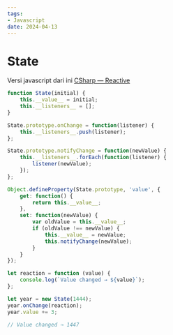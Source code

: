 ```yaml
---
tags:
- Javascript
date: 2024-04-13
---
```


# State

Versi javascript dari ini [CSharp — Reactive](/CSharp/CSharp%20—%20Reactive.md)

```javascript
function State(initial) {
    this.__value__ = initial;
    this.__listeners__ = [];
}

State.prototype.onChange = function(listener) {
    this.__listeners__.push(listener);
};

State.prototype.notifyChange = function(newValue) {
    this.__listeners__.forEach(function(listener) {
        listener(newValue);
    });
};

Object.defineProperty(State.prototype, 'value', {
    get: function() {
        return this.__value__;
    },
    set: function(newValue) {
        var oldValue = this.__value__;
        if (oldValue !== newValue) {
            this.__value__ = newValue;
            this.notifyChange(newValue);
        }
    }
});

let reaction = function (value) {
    console.log(`Value changed → ${value}`);
};

let year = new State(1444);
year.onChange(reaction);
year.value += 3;

// Value changed → 1447
```

<!--


/*
function htmlEncode(str) {
    return str.replace(/&/g, '&amp;')
              .replace(/</g, '&lt;')
              .replace(/>/g, '&gt;')
              .replace(/"/g, '&quot;')
              .replace(/'/g, '&#39;');
}

function htmlDecode(encodedStr) {
    var textArea = document.createElement('textarea');
    textArea.innerHTML = encodedStr;
    return textArea.value;
}

function htmlDecode(str) {
    var textArea = document.createElement('textarea');
    textArea.innerHTML = str;
    return textArea.value;
}

function hexEncode(str) {
    var hex, i;
    var result = "";
    for (i=0; i<str.length; i++) {
        hex = str.charCodeAt(i).toString(16);
        result += ("000"+hex).slice(-4);
    }
    return result;
}

function hexDecode(str) {
    var j;
    var hexes = str.match(/.{1,4}/g) || [];
    var back = "";
    for(j = 0; j<hexes.length; j++) {
        back += String.fromCharCode(parseInt(hexes[j], 16));
    }
    return back;
}
*/


-->